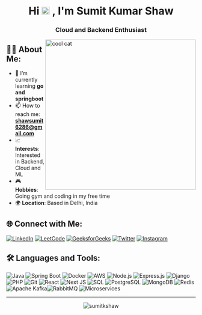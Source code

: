
<h1 align="center">Hi  <img src="https://raw.githubusercontent.com/MartinHeinz/MartinHeinz/master/wave.gif" height="21">
, I'm Sumit Kumar Shaw</h1>
<h3 align="center">Cloud and Backend Enthusiast</h3>
<img align="right" alt="cool cat" width="400" src="https://i.pinimg.com/originals/33/9c/fd/339cfd07ba90d9366c676c4349e7ec5c.gif">

## 👨‍💻 About Me:

- 🌱 I’m currently learning **go and springboot**
- 📫 How to reach me: **shawsumit6286@gmail.com**
- 📈 **Interests**: Interested in Backend, Cloud and ML
- 🎮 **Hobbies**: Going gym and coding in my free time
- 🌍 **Location**: Based in Delhi, India

## 🌐 Connect with Me:

[![LinkedIn](https://img.shields.io/badge/LinkedIn-%230077B5.svg?logo=linkedin&logoColor=white)](https://linkedin.com/in/sumitshaw27) 
[![LeetCode](https://img.shields.io/badge/LeetCode-%230769AD.svg?logo=leetcode&logoColor=white)](https://www.leetcode.com/sumitshaw__) 
[![GeeksforGeeks](https://img.shields.io/badge/GeeksforGeeks-%2300C774.svg?logo=geeksforgeeks&logoColor=white)](https://auth.geeksforgeeks.org/user/sumitkshaw/profile)
[![Twitter](https://img.shields.io/badge/Twitter-%231DA1F2.svg?logo=twitter&logoColor=white)](https://twitter.com/sumitshaw__) 
[![Instagram](https://img.shields.io/badge/Instagram-%23E4405F.svg?logo=instagram&logoColor=white)](https://instagram.com/sumitshaw__) 


## 🛠️ Languages and Tools:

![Java](https://img.shields.io/badge/java-%23ED8B00.svg?style=for-the-badge&logo=java&logoColor=white) ![Spring Boot](https://img.shields.io/badge/springboot-%236DB33F.svg?style=for-the-badge&logo=springboot&logoColor=white) ![Docker](https://img.shields.io/badge/docker-%230db7ed.svg?style=for-the-badge&logo=docker&logoColor=white) ![AWS](https://img.shields.io/badge/aws-%23FF9900.svg?style=for-the-badge&logo=amazonaws&logoColor=white) ![Node.js](https://img.shields.io/badge/node.js-%23339933.svg?style=for-the-badge&logo=nodedotjs&logoColor=white) ![Express.js](https://img.shields.io/badge/express.js-%23404d59.svg?style=for-the-badge&logo=express&logoColor=white) ![Django](https://img.shields.io/badge/django-%23092E20.svg?style=for-the-badge&logo=django&logoColor=white) ![PHP](https://img.shields.io/badge/php-%23777BB4.svg?style=for-the-badge&logo=php&logoColor=white) ![Git](https://img.shields.io/badge/git-%23F05033.svg?style=for-the-badge&logo=git&logoColor=white) ![React](https://img.shields.io/badge/react-%2320232a.svg?style=for-the-badge&logo=react&logoColor=%2361DAFB) ![Next JS](https://img.shields.io/badge/Next-black?style=for-the-badge&logo=next.js&logoColor=white) ![SQL](https://img.shields.io/badge/sql-%2300f.svg?style=for-the-badge&logo=mysql&logoColor=white) ![PostgreSQL](https://img.shields.io/badge/postgresql-%23316192.svg?style=for-the-badge&logo=postgresql&logoColor=white) ![MongoDB](https://img.shields.io/badge/MongoDB-%234ea94b.svg?style=for-the-badge&logo=mongodb&logoColor=white) ![Redis](https://img.shields.io/badge/redis-%23DC382D.svg?style=for-the-badge&logo=redis&logoColor=white) ![Apache Kafka](https://img.shields.io/badge/Apache%20Kafka-000?style=for-the-badge&logo=apachekafka)![RabbitMQ](https://img.shields.io/badge/Rabbitmq-FF6600?style=for-the-badge&logo=rabbitmq&logoColor=white) ![Microservices](https://img.shields.io/badge/microservices-%23000000.svg?style=for-the-badge&logo=microservices&logoColor=white)




---

<p align="center"> 
  <img src="https://komarev.com/ghpvc/?username=sumitkshaw&label=Profile%20views&color=0e75b6&style=flat" alt="sumitkshaw" /> 
</p>
